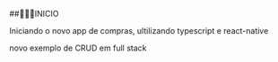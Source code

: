 ##🧑🏻‍💻INICIO

Iniciando o novo app de compras, ultilizando typescript e react-native

novo exemplo de CRUD em full stack
